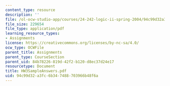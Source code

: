 ```yaml
---
content_type: resource
description: ''
file: /ol-ocw-studio-app/courses/24-242-logic-ii-spring-2004/94c99d32a3fc6b347488703966b48f6a_HW3SampleAnswers.pdf
file_size: 229654
file_type: application/pdf
learning_resource_types:
- Assignments
license: https://creativecommons.org/licenses/by-nc-sa/4.0/
ocw_type: OCWFile
parent_title: Assignments
parent_type: CourseSection
parent_uid: 84b78226-819d-42f2-b120-d8ec37d24e17
resourcetype: Document
title: HW3SampleAnswers.pdf
uid: 94c99d32-a3fc-6b34-7488-703966b48f6a
---
```

